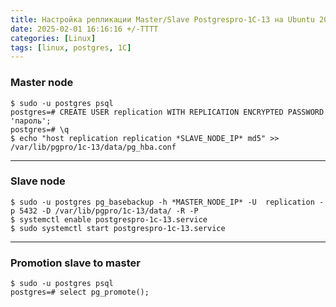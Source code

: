 ```yaml
---
title: Настройка репликации Master/Slave Postgrespro-1C-13 на Ubuntu 20.04
date: 2025-02-01 16:16:16 +/-TTTT
categories: [Linux]
tags: [linux, postgres, 1C]
---
```


### Master node
    $ sudo -u postgres psql
    postgres=# CREATE USER replication WITH REPLICATION ENCRYPTED PASSWORD 'пароль';
    postgres=# \q
    $ echo "host replication replication *SLAVE_NODE_IP* md5" >> /var/lib/pgpro/1c-13/data/pg_hba.conf

---

### Slave node
    $ sudo -u postgres pg_basebackup -h *MASTER_NODE_IP* -U  replication -p 5432 -D /var/lib/pgpro/1c-13/data/ -R -P
    $ systemctl enable postgrespro-1c-13.service
    $ sudo systemctl start postgrespro-1c-13.service

---

### Promotion slave to master
    $ sudo -u postgres psql
    postgres=# select pg_promote();

